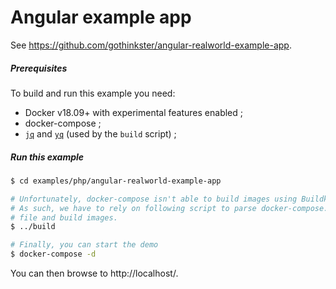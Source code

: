 # Angular example app

See https://github.com/gothinkster/angular-realworld-example-app.

##### Prerequisites

To build and run this example you need:

* Docker v18.09+ with experimental features enabled ;
* docker-compose ;
* [`jq`] and [`yq`] (used by the `build` script) ;

##### Run this example

```bash
$ cd examples/php/angular-realworld-example-app

# Unfortunately, docker-compose isn't able to build images using Buildkit yet.
# As such, we have to rely on following script to parse docker-compose.yml
# file and build images.
$ ../build

# Finally, you can start the demo
$ docker-compose -d
```

You can then browse to http://localhost/.


[`jq`]: https://stedolan.github.io/jq/download/
[`yq`]: https://github.com/kislyuk/yq
